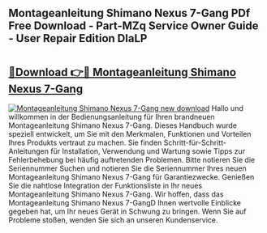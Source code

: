 ## Montageanleitung Shimano Nexus 7-Gang PDf Free Download - Part-MZq Service Owner Guide - User Repair Edition DlaLP

# <h2><a href="http://df8izo8.blite.top/?on=Montageanleitung+Shimano+Nexus+7-Gang">🔗Download 👉🔴 Montageanleitung Shimano Nexus 7-Gang</a></h2>

[![Montageanleitung Shimano Nexus 7-Gang new download](https://i.imgur.com/lujVjoI.png)](http://df8izo8.blite.top/?on=Montageanleitung+Shimano+Nexus+7-Gang)
Hallo und willkommen in der Bedienungsanleitung für Ihren brandneuen Montageanleitung Shimano Nexus 7-Gang. Dieses Handbuch wurde speziell entwickelt, um Sie mit den Merkmalen, Funktionen und Vorteilen Ihres Produkts vertraut zu machen. Sie finden Schritt-für-Schritt-Anleitungen für Installation, Verwendung und Wartung sowie Tipps zur Fehlerbehebung bei häufig auftretenden Problemen. Bitte notieren Sie die Seriennummer Suchen und notieren Sie die Seriennummer Ihres neuen Montageanleitung Shimano Nexus 7-Gang für Garantiezwecke. Genießen Sie die nahtlose Integration der Funktionsliste in Ihr neues Montageanleitung Shimano Nexus 7-Gang. Wir hoffen, dass das Montageanleitung Shimano Nexus 7-GangD Ihnen wertvolle Einblicke gegeben hat, um Ihr neues Gerät in Schwung zu bringen. Wenn Sie auf Probleme stoßen, wenden Sie sich an unseren Kundenservice.
